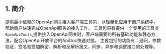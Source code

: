 <!-- title: OpenApi接入工具 -->
<!-- type: openapi -->
<!-- author: zhangpu -->
<!-- date: 2020-02-28 -->
## 1. 简介

提供最小依赖的OpenApi网关接入客户端工具包，以轻量化应用于商户系统中，帮助商户快速完成OpenApi服务的接入工作。
工具包只有提供一个专用的工具类`OpenApiTools`,提供接入OpenApi网关时，客户端需要的所有基础功能和静态方法，配合OpenApi开放平台的ApiDoc快速对接。
主要包括的功能有：通讯，参数验证，签名验签加解密，解析和反解析报文，同步，异步和调整接口的处理等。

